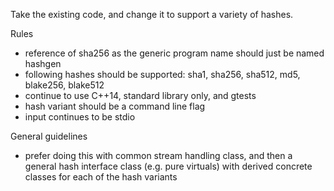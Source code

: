 Take the existing code, and change it to support a variety of hashes.

Rules
 - reference of sha256 as the generic program name should just be named hashgen
 - following hashes should be supported: sha1, sha256, sha512, md5, blake256, blake512
 - continue to use C++14, standard library only, and gtests
 - hash variant should be a command line flag
 - input continues to be stdio

General guidelines
 - prefer doing this with common stream handling class, and then a general hash interface class (e.g. pure virtuals) with derived concrete classes for each of the hash variants 